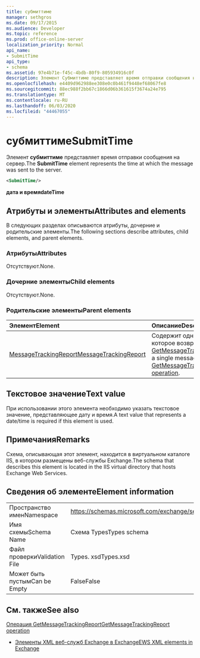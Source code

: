 ```yaml
---
title: субмиттиме
manager: sethgros
ms.date: 09/17/2015
ms.audience: Developer
ms.topic: reference
ms.prod: office-online-server
localization_priority: Normal
api_name:
- SubmitTime
api_type:
- schema
ms.assetid: 97e4b71e-f45c-4bdb-80f9-805934916c0f
description: Элемент Субмиттиме представляет время отправки сообщения на сервер.
ms.openlocfilehash: e4409d962988ee308e0c0b461f9448ef68067fe8
ms.sourcegitcommit: 88ec988f2bb67c1866d06b361615f3674a24e795
ms.translationtype: MT
ms.contentlocale: ru-RU
ms.lasthandoff: 06/03/2020
ms.locfileid: "44467055"
---
```

# <a name="submittime"></a><span data-ttu-id="98a3b-103">субмиттиме</span><span class="sxs-lookup"><span data-stu-id="98a3b-103">SubmitTime</span></span>

<span data-ttu-id="98a3b-104">Элемент **субмиттиме** представляет время отправки сообщения на сервер.</span><span class="sxs-lookup"><span data-stu-id="98a3b-104">The **SubmitTime** element represents the time at which the message was sent to the server.</span></span> 
  
```XML
<SubmitTime/>
```

 <span data-ttu-id="98a3b-105">**дата и время**</span><span class="sxs-lookup"><span data-stu-id="98a3b-105">**dateTime**</span></span>
## <a name="attributes-and-elements"></a><span data-ttu-id="98a3b-106">Атрибуты и элементы</span><span class="sxs-lookup"><span data-stu-id="98a3b-106">Attributes and elements</span></span>

<span data-ttu-id="98a3b-107">В следующих разделах описываются атрибуты, дочерние и родительские элементы.</span><span class="sxs-lookup"><span data-stu-id="98a3b-107">The following sections describe attributes, child elements, and parent elements.</span></span>
  
### <a name="attributes"></a><span data-ttu-id="98a3b-108">Атрибуты</span><span class="sxs-lookup"><span data-stu-id="98a3b-108">Attributes</span></span>

<span data-ttu-id="98a3b-109">Отсутствуют.</span><span class="sxs-lookup"><span data-stu-id="98a3b-109">None.</span></span>
  
### <a name="child-elements"></a><span data-ttu-id="98a3b-110">Дочерние элементы</span><span class="sxs-lookup"><span data-stu-id="98a3b-110">Child elements</span></span>

<span data-ttu-id="98a3b-111">Отсутствуют.</span><span class="sxs-lookup"><span data-stu-id="98a3b-111">None.</span></span>
  
### <a name="parent-elements"></a><span data-ttu-id="98a3b-112">Родительские элементы</span><span class="sxs-lookup"><span data-stu-id="98a3b-112">Parent elements</span></span>

|<span data-ttu-id="98a3b-113">**Элемент**</span><span class="sxs-lookup"><span data-stu-id="98a3b-113">**Element**</span></span>|<span data-ttu-id="98a3b-114">**Описание**</span><span class="sxs-lookup"><span data-stu-id="98a3b-114">**Description**</span></span>|
|:-----|:-----|
|[<span data-ttu-id="98a3b-115">MessageTrackingReport</span><span class="sxs-lookup"><span data-stu-id="98a3b-115">MessageTrackingReport</span></span>](messagetrackingreport.md) <br/> |<span data-ttu-id="98a3b-116">Содержит одно сообщение, которое возвращается в [Операция GetMessageTrackingReport](getmessagetrackingreport-operation.md).</span><span class="sxs-lookup"><span data-stu-id="98a3b-116">Contains a single message that is returned in a [GetMessageTrackingReport operation](getmessagetrackingreport-operation.md).</span></span>  <br/> |
   
## <a name="text-value"></a><span data-ttu-id="98a3b-117">Текстовое значение</span><span class="sxs-lookup"><span data-stu-id="98a3b-117">Text value</span></span>

<span data-ttu-id="98a3b-118">При использовании этого элемента необходимо указать текстовое значение, представляющее дату и время.</span><span class="sxs-lookup"><span data-stu-id="98a3b-118">A text value that represents a date/time is required if this element is used.</span></span>
  
## <a name="remarks"></a><span data-ttu-id="98a3b-119">Примечания</span><span class="sxs-lookup"><span data-stu-id="98a3b-119">Remarks</span></span>

<span data-ttu-id="98a3b-120">Схема, описывающая этот элемент, находится в виртуальном каталоге IIS, в котором размещены веб-службы Exchange.</span><span class="sxs-lookup"><span data-stu-id="98a3b-120">The schema that describes this element is located in the IIS virtual directory that hosts Exchange Web Services.</span></span>
  
## <a name="element-information"></a><span data-ttu-id="98a3b-121">Сведения об элементе</span><span class="sxs-lookup"><span data-stu-id="98a3b-121">Element information</span></span>

|||
|:-----|:-----|
|<span data-ttu-id="98a3b-122">Пространство имен</span><span class="sxs-lookup"><span data-stu-id="98a3b-122">Namespace</span></span>  <br/> |https://schemas.microsoft.com/exchange/services/2006/types  <br/> |
|<span data-ttu-id="98a3b-123">Имя схемы</span><span class="sxs-lookup"><span data-stu-id="98a3b-123">Schema Name</span></span>  <br/> |<span data-ttu-id="98a3b-124">Схема Types</span><span class="sxs-lookup"><span data-stu-id="98a3b-124">Types schema</span></span>  <br/> |
|<span data-ttu-id="98a3b-125">Файл проверки</span><span class="sxs-lookup"><span data-stu-id="98a3b-125">Validation File</span></span>  <br/> |<span data-ttu-id="98a3b-126">Types. xsd</span><span class="sxs-lookup"><span data-stu-id="98a3b-126">Types.xsd</span></span>  <br/> |
|<span data-ttu-id="98a3b-127">Может быть пустым</span><span class="sxs-lookup"><span data-stu-id="98a3b-127">Can be Empty</span></span>  <br/> |<span data-ttu-id="98a3b-128">False</span><span class="sxs-lookup"><span data-stu-id="98a3b-128">False</span></span>  <br/> |
   
## <a name="see-also"></a><span data-ttu-id="98a3b-129">См. также</span><span class="sxs-lookup"><span data-stu-id="98a3b-129">See also</span></span>



[<span data-ttu-id="98a3b-130">Операция GetMessageTrackingReport</span><span class="sxs-lookup"><span data-stu-id="98a3b-130">GetMessageTrackingReport operation</span></span>](getmessagetrackingreport-operation.md)


- [<span data-ttu-id="98a3b-131">Элементы XML веб-служб Exchange в Exchange</span><span class="sxs-lookup"><span data-stu-id="98a3b-131">EWS XML elements in Exchange</span></span>](ews-xml-elements-in-exchange.md)

